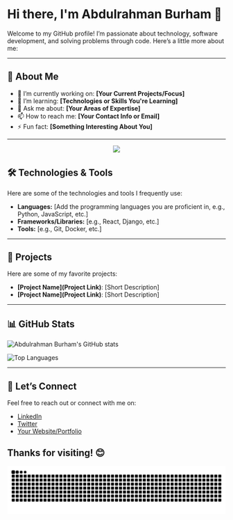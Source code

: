 # Hi there, I'm Abdulrahman Burham 👋

Welcome to my GitHub profile! I’m passionate about technology, software development, and solving problems through code. Here’s a little more about me:

---

## 🚀 About Me
- 🔭 I’m currently working on: **[Your Current Projects/Focus]**
- 🌱 I’m learning: **[Technologies or Skills You're Learning]**
- 💬 Ask me about: **[Your Areas of Expertise]**
- 📫 How to reach me: **[Your Contact Info or Email]**
- ⚡ Fun fact: **[Something Interesting About You]**

---
<div align="center">
  <img src="https://profile-counter.glitch.me/Abdulrahman-Burham/count.svg?"  />
</div>

###

## 🛠️ Technologies & Tools
Here are some of the technologies and tools I frequently use:
- **Languages:** [Add the programming languages you are proficient in, e.g., Python, JavaScript, etc.]
- **Frameworks/Libraries:** [e.g., React, Django, etc.]
- **Tools:** [e.g., Git, Docker, etc.]

---

## 🌟 Projects
Here are some of my favorite projects:
- **[Project Name](Project Link)**: [Short Description]
- **[Project Name](Project Link)**: [Short Description]

---

## 📊 GitHub Stats
![Abdulrahman Burham's GitHub stats](https://github-readme-stats.vercel.app/api?username=Abdulrahman-Burham&show_icons=true&theme=radical)

![Top Languages](https://github-readme-stats.vercel.app/api/top-langs/?username=Abdulrahman-Burham&layout=compact&theme=radical)

---

## 🤝 Let’s Connect
Feel free to reach out or connect with me on:
- [LinkedIn](#)
- [Twitter](#)
- [Your Website/Portfolio](#)

Thanks for visiting! 😊
---
<img src="https://raw.githubusercontent.com/Abdulrahman-Burham/Abdulrahman-burham/output/snake.svg" alt="Snake animation" />
